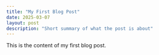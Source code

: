 ```yaml
---
title: "My First Blog Post"
date: 2025-03-07
layout: post
description: "Short summary of what the post is about"
---
```


This is the content of my first blog post.
